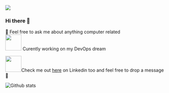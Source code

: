 ![](https://visitor-badge.glitch.me/badge?page_id=elie-majdalani.Elie-Majdalani)
### Hi there 👋 
💬 Feel free to ask me about anything computer related <br>
<img src="https://media.giphy.com/media/VgCDAzcKvsR6OM0uWg/giphy.gif" width="50"> Curently working on my DevOps dream<br>

<img src="https://media4.giphy.com/media/yDM1kJZthxFPoGDdmq/giphy.gif?cid=ecf05e47fhj04vqsqi6xwqx16m9lyhpwp4tzf36slcuscdgx&rid=giphy.gif&ct=ts" width="50">Check me out <a href="https://www.linkedin.com/in/elie-majdalani-546872195/">here</a> on Linkedin too and feel free to drop a message 💬


![Github stats](https://github-readme-stats.vercel.app/api?username=elie-majdalani)

<!--**elie00001/elie00001** is a ✨ _special_ ✨ repository because its `README.md` (this file) appears on your GitHub profile.

Here are some ideas to get you started:

- 🔭 I’m currently working on ...
- 🌱 I’m currently learning ...
- 👯 I’m looking to collaborate on ...
- 🤔 I’m looking for help with ...
- 💬 Ask me about ...
- 📫 How to reach me: ...
- 😄 Pronouns: ...
- ⚡ Fun fact: ...
-->
